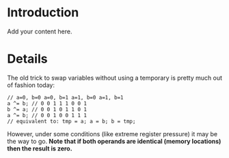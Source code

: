# Introduction #

Add your content here.


# Details #

The old trick to swap variables without using a temporary is pretty much out of fashion today:
```
// a=0, b=0 a=0, b=1 a=1, b=0 a=1, b=1
a ^= b; // 0 0 1 1 1 0 0 1
b ^= a; // 0 0 1 0 1 1 0 1
a ^= b; // 0 0 1 0 0 1 1 1
// equivalent to: tmp = a; a = b; b = tmp;
```
However, under some conditions (like extreme register pressure) it may be the way to go. **Note that if both operands are identical (memory locations) then the result is zero.**